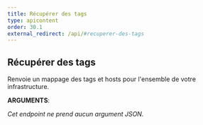 ```yaml
---
title: Récupérer des tags
type: apicontent
order: 30.1
external_redirect: /api/#recuperer-des-tags
---
```


## Récupérer des tags
Renvoie un mappage des tags et hosts pour l'ensemble de votre infrastructure.

**ARGUMENTS**:

*Cet endpoint ne prend aucun argument JSON.*
